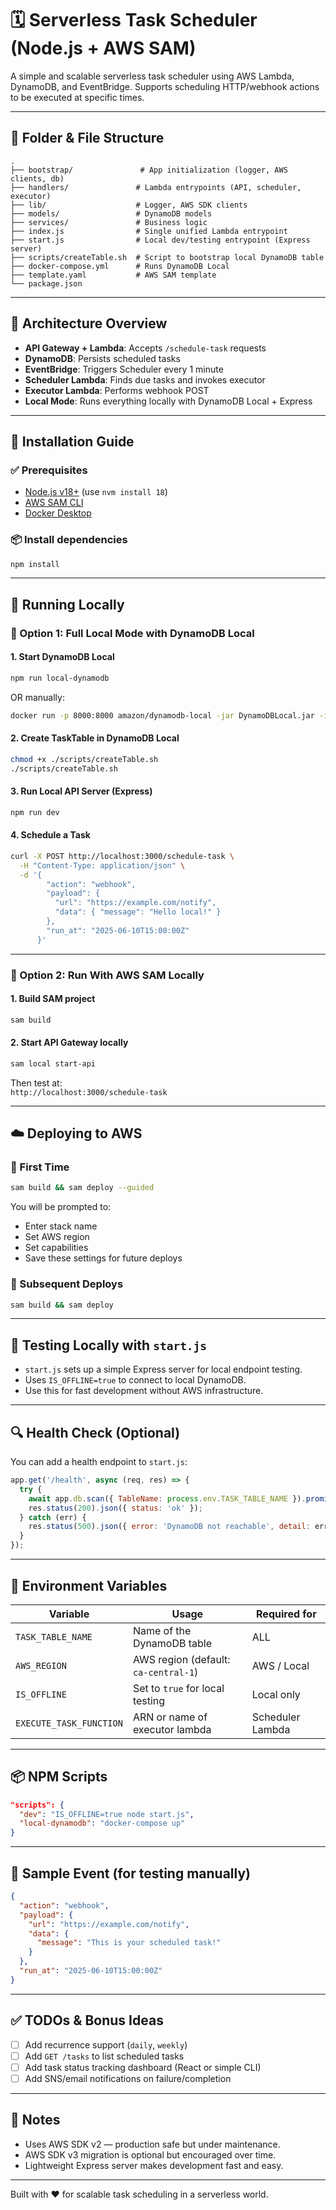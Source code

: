 # 🗓️ Serverless Task Scheduler (Node.js + AWS SAM)

A simple and scalable serverless task scheduler using AWS Lambda, DynamoDB, and EventBridge. Supports scheduling HTTP/webhook actions to be executed at specific times.

---

## 📁 Folder & File Structure

```
.
├── bootstrap/               # App initialization (logger, AWS clients, db)
├── handlers/               # Lambda entrypoints (API, scheduler, executor)
├── lib/                    # Logger, AWS SDK clients
├── models/                 # DynamoDB models
├── services/               # Business logic
├── index.js                # Single unified Lambda entrypoint
├── start.js                # Local dev/testing entrypoint (Express server)
├── scripts/createTable.sh  # Script to bootstrap local DynamoDB table
├── docker-compose.yml      # Runs DynamoDB Local
├── template.yaml           # AWS SAM template
└── package.json
```

---

## 🧠 Architecture Overview

- **API Gateway + Lambda**: Accepts `/schedule-task` requests
- **DynamoDB**: Persists scheduled tasks
- **EventBridge**: Triggers Scheduler every 1 minute
- **Scheduler Lambda**: Finds due tasks and invokes executor
- **Executor Lambda**: Performs webhook POST
- **Local Mode**: Runs everything locally with DynamoDB Local + Express

---

## 🧰 Installation Guide

### ✅ Prerequisites

- [Node.js v18+](https://nodejs.org/) (use `nvm install 18`)
- [AWS SAM CLI](https://docs.aws.amazon.com/serverless-application-model/latest/developerguide/install-sam-cli.html)
- [Docker Desktop](https://www.docker.com/products/docker-desktop/)

### 📦 Install dependencies

```bash
npm install
```

---

## 🚀 Running Locally

### 🔁 Option 1: Full Local Mode with DynamoDB Local

#### 1. Start DynamoDB Local

```bash
npm run local-dynamodb
```
OR manually:
```bash
docker run -p 8000:8000 amazon/dynamodb-local -jar DynamoDBLocal.jar -inMemory -sharedDb
```

#### 2. Create TaskTable in DynamoDB Local

```bash
chmod +x ./scripts/createTable.sh
./scripts/createTable.sh
```

#### 3. Run Local API Server (Express)

```bash
npm run dev
```

#### 4. Schedule a Task

```bash
curl -X POST http://localhost:3000/schedule-task \
  -H "Content-Type: application/json" \
  -d '{
        "action": "webhook",
        "payload": {
          "url": "https://example.com/notify",
          "data": { "message": "Hello local!" }
        },
        "run_at": "2025-06-10T15:00:00Z"
      }'
```

---

### 🧪 Option 2: Run With AWS SAM Locally

#### 1. Build SAM project

```bash
sam build
```

#### 2. Start API Gateway locally

```bash
sam local start-api
```

Then test at:  
`http://localhost:3000/schedule-task`

---

## ☁️ Deploying to AWS

### 🔰 First Time

```bash
sam build && sam deploy --guided
```

You will be prompted to:
- Enter stack name
- Set AWS region
- Set capabilities
- Save these settings for future deploys

### 🔁 Subsequent Deploys

```bash
sam build && sam deploy
```

---

## 🧪 Testing Locally with `start.js`

- `start.js` sets up a simple Express server for local endpoint testing.
- Uses `IS_OFFLINE=true` to connect to local DynamoDB.
- Use this for fast development without AWS infrastructure.

---

## 🔍 Health Check (Optional)

You can add a health endpoint to `start.js`:
```js
app.get('/health', async (req, res) => {
  try {
    await app.db.scan({ TableName: process.env.TASK_TABLE_NAME }).promise();
    res.status(200).json({ status: 'ok' });
  } catch (err) {
    res.status(500).json({ error: 'DynamoDB not reachable', detail: err.message });
  }
});
```

---

## 🧼 Environment Variables

| Variable                | Usage                                | Required for     |
|-------------------------|--------------------------------------|------------------|
| `TASK_TABLE_NAME`       | Name of the DynamoDB table           | ALL              |
| `AWS_REGION`            | AWS region (default: `ca-central-1`) | AWS / Local      |
| `IS_OFFLINE`            | Set to `true` for local testing      | Local only       |
| `EXECUTE_TASK_FUNCTION` | ARN or name of executor lambda       | Scheduler Lambda |

---

## 📦 NPM Scripts

```json
"scripts": {
  "dev": "IS_OFFLINE=true node start.js",
  "local-dynamodb": "docker-compose up"
}
```

---

## 📂 Sample Event (for testing manually)

```json
{
  "action": "webhook",
  "payload": {
    "url": "https://example.com/notify",
    "data": {
      "message": "This is your scheduled task!"
    }
  },
  "run_at": "2025-06-10T15:00:00Z"
}
```

---

## ✅ TODOs & Bonus Ideas

- [ ] Add recurrence support (`daily`, `weekly`)
- [ ] Add `GET /tasks` to list scheduled tasks
- [ ] Add task status tracking dashboard (React or simple CLI)
- [ ] Add SNS/email notifications on failure/completion

---

## 🧠 Notes

- Uses AWS SDK v2 — production safe but under maintenance.
- AWS SDK v3 migration is optional but encouraged over time.
- Lightweight Express server makes development fast and easy.

---

Built with ❤️ for scalable task scheduling in a serverless world.
